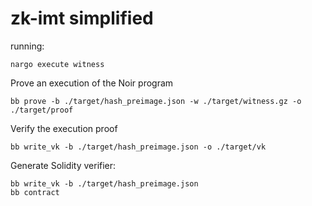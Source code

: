 # zk-imt simplified

running:
```
nargo execute witness
```

Prove an execution of the Noir program
```
bb prove -b ./target/hash_preimage.json -w ./target/witness.gz -o ./target/proof
```

Verify the execution proof
```
bb write_vk -b ./target/hash_preimage.json -o ./target/vk
```

Generate Solidity verifier:
```
bb write_vk -b ./target/hash_preimage.json
bb contract
```
